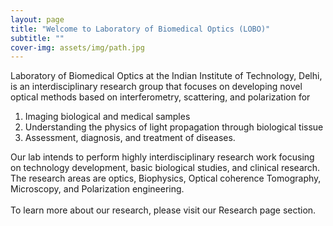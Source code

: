 ```yaml
---
layout: page
title: "Welcome to Laboratory of Biomedical Optics (LOBO)"
subtitle: ""
cover-img: assets/img/path.jpg
---
```

Laboratory of Biomedical Optics at the Indian Institute of Technology, Delhi, is an interdisciplinary research group that focuses on developing novel optical methods based on interferometry, scattering, and polarization for 

1. Imaging biological and medical samples
2. Understanding the physics of light propagation through biological tissue
3. Assessment, diagnosis, and treatment of diseases. 

Our lab intends to perform highly interdisciplinary research work focusing on technology development, basic biological studies, and clinical research.
The research areas are optics, Biophysics, Optical coherence Tomography, Microscopy, and Polarization engineering.   
<br/>To learn more about our research, please visit our Research page section.